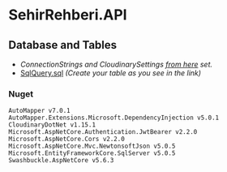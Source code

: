 # SehirRehberi.API

## Database and Tables

-  *ConnectionStrings and CloudinarySettings [from here](https://github.com/muharremyalman/SehirRehberi.API/blob/master/SehirRehberi.API/appsettings.json) set.*
- [SqlQuery.sql](https://github.com/muharremyalman/SehirRehberi.API/blob/master/SQLQuery.sql) *(Create your table as you see in the link)*

### Nuget
```
AutoMapper v7.0.1
AutoMapper.Extensions.Microsoft.DependencyInjection v5.0.1
CloudinaryDotNet v1.15.1
Microsoft.AspNetCore.Authentication.JwtBearer v2.2.0
Microsoft.AspNetCore.Cors v2.2.0
Microsoft.AspNetCore.Mvc.NewtonsoftJson v5.0.5
Microsoft.EntityFrameworkCore.SqlServer v5.0.5
Swashbuckle.AspNetCore v5.6.3
```



